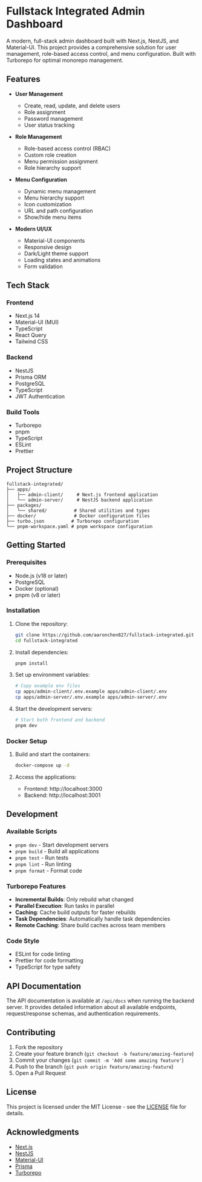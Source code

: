 # Fullstack Integrated Admin Dashboard

A modern, full-stack admin dashboard built with Next.js, NestJS, and Material-UI. This project provides a comprehensive solution for user management, role-based access control, and menu configuration. Built with Turborepo for optimal monorepo management.

## Features

- **User Management**

  - Create, read, update, and delete users
  - Role assignment
  - Password management
  - User status tracking

- **Role Management**

  - Role-based access control (RBAC)
  - Custom role creation
  - Menu permission assignment
  - Role hierarchy support

- **Menu Configuration**

  - Dynamic menu management
  - Menu hierarchy support
  - Icon customization
  - URL and path configuration
  - Show/hide menu items

- **Modern UI/UX**
  - Material-UI components
  - Responsive design
  - Dark/Light theme support
  - Loading states and animations
  - Form validation

## Tech Stack

### Frontend

- Next.js 14
- Material-UI (MUI)
- TypeScript
- React Query
- Tailwind CSS

### Backend

- NestJS
- Prisma ORM
- PostgreSQL
- TypeScript
- JWT Authentication

### Build Tools

- Turborepo
- pnpm
- TypeScript
- ESLint
- Prettier

## Project Structure

```
fullstack-integrated/
├── apps/
│   ├── admin-client/     # Next.js frontend application
│   └── admin-server/     # NestJS backend application
├── packages/
│   └── shared/          # Shared utilities and types
├── docker/              # Docker configuration files
├── turbo.json          # Turborepo configuration
└── pnpm-workspace.yaml # pnpm workspace configuration
```

## Getting Started

### Prerequisites

- Node.js (v18 or later)
- PostgreSQL
- Docker (optional)
- pnpm (v8 or later)

### Installation

1. Clone the repository:

   ```bash
   git clone https://github.com/aaronchen827/fullstack-integrated.git
   cd fullstack-integrated
   ```

2. Install dependencies:

   ```bash
   pnpm install
   ```

3. Set up environment variables:

   ```bash
   # Copy example env files
   cp apps/admin-client/.env.example apps/admin-client/.env
   cp apps/admin-server/.env.example apps/admin-server/.env
   ```

4. Start the development servers:
   ```bash
   # Start both frontend and backend
   pnpm dev
   ```

### Docker Setup

1. Build and start the containers:

   ```bash
   docker-compose up -d
   ```

2. Access the applications:
   - Frontend: http://localhost:3000
   - Backend: http://localhost:3001

## Development

### Available Scripts

- `pnpm dev` - Start development servers
- `pnpm build` - Build all applications
- `pnpm test` - Run tests
- `pnpm lint` - Run linting
- `pnpm format` - Format code

### Turborepo Features

- **Incremental Builds**: Only rebuild what changed
- **Parallel Execution**: Run tasks in parallel
- **Caching**: Cache build outputs for faster rebuilds
- **Task Dependencies**: Automatically handle task dependencies
- **Remote Caching**: Share build caches across team members

### Code Style

- ESLint for code linting
- Prettier for code formatting
- TypeScript for type safety

## API Documentation

The API documentation is available at `/api/docs` when running the backend server. It provides detailed information about all available endpoints, request/response schemas, and authentication requirements.

## Contributing

1. Fork the repository
2. Create your feature branch (`git checkout -b feature/amazing-feature`)
3. Commit your changes (`git commit -m 'Add some amazing feature'`)
4. Push to the branch (`git push origin feature/amazing-feature`)
5. Open a Pull Request

## License

This project is licensed under the MIT License - see the [LICENSE](LICENSE) file for details.

## Acknowledgments

- [Next.js](https://nextjs.org/)
- [NestJS](https://nestjs.com/)
- [Material-UI](https://mui.com/)
- [Prisma](https://www.prisma.io/)
- [Turborepo](https://turbo.build/repo)
